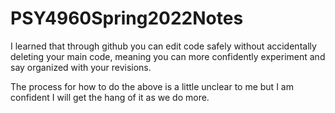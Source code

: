 # PSY4960Spring2022Notes

I learned that through github you can edit code safely without accidentally deleting your main code, meaning you can more confidently experiment and say organized with your revisions.

The process for how to do the above is a little unclear to me but I am confident I will get the hang of it as we do more.

